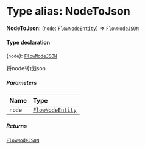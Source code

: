 # Type alias: NodeToJson

**NodeToJson**: (`node`: [`FlowNodeEntity`](/auto-docs/fixed-layout-editor/classes/FlowNodeEntity-1.md)) => [`FlowNodeJSON`](/auto-docs/fixed-layout-editor/interfaces/FlowNodeJSON.md)

#### Type declaration

(`node`): [`FlowNodeJSON`](/auto-docs/fixed-layout-editor/interfaces/FlowNodeJSON.md)

将node转成json

##### Parameters

| Name | Type |
| :------ | :------ |
| `node` | [`FlowNodeEntity`](/auto-docs/fixed-layout-editor/classes/FlowNodeEntity-1.md) |

##### Returns

[`FlowNodeJSON`](/auto-docs/fixed-layout-editor/interfaces/FlowNodeJSON.md)
